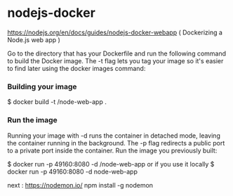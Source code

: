 # nodejs-docker
 https://nodejs.org/en/docs/guides/nodejs-docker-webapp  ( Dockerizing a Node.js web app )

Go to the directory that has your Dockerfile and run the following command to build the Docker image.
The -t flag lets you tag your image so it's easier to find later using the docker images command:

### Building your image
$ docker build -t <your username>/node-web-app .

### Run the image
Running your image with -d runs the container in detached mode, leaving the container running in the background. The -p flag redirects a public port to a private port inside the container. Run the image you previously built:

$ docker run -p 49160:8080 -d <your username>/node-web-app
or if you use it locally  $ docker run -p 49160:8080 -d node-web-app

next :  https://nodemon.io/
npm install -g nodemon
